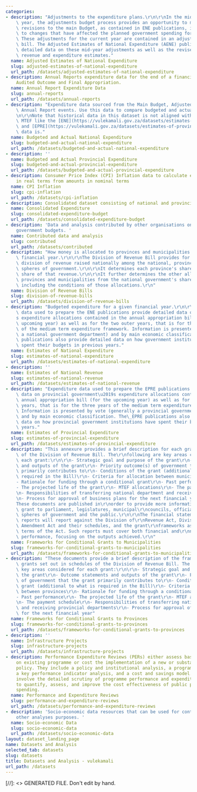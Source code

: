 ```yaml
---
categories:
- description: "Adjustments to the expenditure plans.\r\n\r\nIn the middle of each\
    \ year, the adjustments budget process provides an opportunity to make permissible\
    \ revisions to the main Budget, as contained in ENE publications, in response\
    \ to changes that have affected the planned government spending for that year.\
    \ These adjustments for the current year are contained in an adjustments appropriation\
    \ bill. The Adjusted Estimates of National Expenditure (AENE) publication contains\
    \ detailed data on these mid-year adjustments as well as the revised current year\
    \ revenue and expenditure estimates."
  name: Adjusted Estimates of National Expenditure
  slug: adjusted-estimates-of-national-expenditure
  url_path: /datasets/adjusted-estimates-of-national-expenditure
- description: Annual Reports expenditure data for the end of a financial year, including
    Audited Outcome and Final Appropriation.
  name: Annual Report Expenditure Data
  slug: annual-reports
  url_path: /datasets/annual-reports
- description: "Expenditure data sourced from the Main Budget, Adjusted Budget and\
    \ Annual Report events. Use this data to compare budgeted and actual expenditure.\r\
    \n\r\nNote that historical data in this dataset is not aligned with the current\
    \ MTEF like the [ENE](https://vulekamali.gov.za/datasets/estimates-of-national-expenditure)\
    \ and [EPRE](https://vulekamali.gov.za/datasets/estimates-of-provincial-expenditure)\
    \ data is."
  name: Budgeted and Actual National Expenditure
  slug: budgeted-and-actual-national-expenditure
  url_path: /datasets/budgeted-and-actual-national-expenditure
- description: ''
  name: Budgeted and Actual Provincial Expenditure
  slug: budgeted-and-actual-provincial-expenditure
  url_path: /datasets/budgeted-and-actual-provincial-expenditure
- description: Consumer Price Index (CPI) Inflation data to calculate expenditure
    in real terms from amounts in nominal terms
  name: CPI Inflation
  slug: cpi-inflation
  url_path: /datasets/cpi-inflation
- description: Consolidated dataset consisting of national and provincial expenditure
  name: Consolidated Expenditure
  slug: consolidated-expenditure-budget
  url_path: /datasets/consolidated-expenditure-budget
- description: 'Data and analysis contributed by other organisations on South African
    government budgets. '
  name: Contributed data and analysis
  slug: contributed
  url_path: /datasets/contributed
- description: "How money is allocated to provinces and municipalities for a given\
    \ financial year.\r\n\r\nThe Division of Revenue Bill provides for the equitable\
    \ division of revenue raised nationally among the national, provincial and local\
    \ spheres of government.\r\n\r\nIt determines each province's share of the provincial\
    \ share of that revenue.\r\n\r\nIt further determines the other allocations to\
    \ provinces and municipalities from the national government's share of that revenue,\
    \ including the conditions of those allocations.\r\n"
  name: Division of Revenue Bills
  slug: division-of-revenue-bills
  url_path: /datasets/division-of-revenue-bills
- description: "Budgeted expenditure for a given financial year.\r\n\r\nExpenditure\
    \ data used to prepare the ENE publications provide detailed data on government\u2019\
    s expenditure allocations contained in the annual appropriation bill (for the\
    \ upcoming year) as well as for the two outer years, that is for the three years\
    \ of the medium term expenditure framework. Information is presented by vote (generally\
    \ a national government department) and by main economic classification. The ENE\
    \ publications also provide detailed data on how government institutions have\
    \ spent their budgets in previous years."
  name: Estimates of National Expenditure
  slug: estimates-of-national-expenditure
  url_path: /datasets/estimates-of-national-expenditure
- description: ''
  name: Estimates of National Revenue
  slug: estimates-of-national-revenue
  url_path: /datasets/estimates-of-national-revenue
- description: "Expenditure data used to prepare the EPRE publications provide detailed\
    \ data on provincial government\u2019s expenditure allocations contained in the\
    \ annual appropriation bill (for the upcoming year) as well as for the two outer\
    \ years, that is for the three years of the medium term expenditure framework.\
    \ Information is presented by vote (generally a provincial government department)\
    \ and by main economic classification. The\_EPRE publications also provide detailed\
    \ data on how provincial government institutions have spent their budgets in previous\
    \ years."
  name: Estimates of Provincial Expenditure
  slug: estimates-of-provincial-expenditure
  url_path: /datasets/estimates-of-provincial-expenditure
- description: "This annexure provides a brief description for each grant in schedules\
    \ of the Division of Revenue Bill. The\r\nfollowing are key areas considered for\
    \ each grant:\r\n\r\n- Strategic goal and purpose of the grant\r\n- Outcome statements\
    \ and outputs of the grant\r\n- Priority outcome(s) of government that the grant\
    \ primarily contributes to\r\n- Conditions of the grant (additional to what is\
    \ required in the Bill)\r\n- Criteria for allocation between municipalities\r\n\
    - Rationale for funding through a conditional grant\r\n- Past performance\r\n\
    - The projected life of the grant\r\n- MTEF allocations\r\n- The payment schedule\r\
    \n- Responsibilities of transferring national department and receiving municipalities\r\
    \n- Process for approval of business plans for the next financial year\r\n\r\n\
    These documents are published in\r\norder to provide more information on each\
    \ grant to parliament, legislatures, municipal\r\ncouncils, officials in all three\
    \ spheres of government and the public.\r\n\r\nThe financial statements and annual\
    \ reports will report against the Division of\r\nRevenue Act, Division of Revenue\
    \ Amendment Act and their schedules, and the grant\r\nframeworks as gazetted in\
    \ terms of the Act. Such reports must cover both financial and\r\nnon-financial\
    \ performance, focusing on the outputs achieved.\r\n"
  name: Frameworks for Conditional Grants to Municipalities
  slug: frameworks-for-conditional-grants-to-municipalities
  url_path: /datasets/frameworks-for-conditional-grants-to-municipalities
- description: "These documents provide a brief description of the framework for the\
    \ grants set out in schedules of the Division of Revenue Bill. The following are\
    \ key areas considered for each grant:\r\n\r\n- Strategic goal and purpose of\
    \ the grant\r\n- Outcome statements and outputs of the grant\r\n- Priority outcome(s)\
    \ of government that the grant primarily contributes to\r\n- Conditions of the\
    \ grant (additional to what is required in the Bill)\r\n- Criteria for allocation\
    \ between provinces\r\n- Rationale for funding through a conditional grant\r\n\
    - Past performance\r\n- The projected life of the grant\r\n- MTEF allocations\r\
    \n- The payment schedule\r\n- Responsibilities of transferring national department\
    \ and receiving provincial departments\r\n- Process for approval of business plans\
    \ for the next financial year"
  name: Frameworks for Conditional Grants to Provinces
  slug: frameworks-for-conditional-grants-to-provinces
  url_path: /datasets/frameworks-for-conditional-grants-to-provinces
- description: ''
  name: Infrastructure Projects
  slug: infrastructure-projects
  url_path: /datasets/infrastructure-projects
- description: Performance Expenditure Reviews (PERs) either assess baseline expenditure
    on existing programme or cost the implementation of a new or substantially changed
    policy. They include a policy and institutional analysis, a programme logic analysis,
    a key performance indicator analysis, and a cost and savings model.  These analysis
    involve the detailed scrutiny of programme performance and expenditure datasets
    to quantify, assess, and improve the cost effectiveness of public policy and public
    spending.
  name: Performance and Expenditure Reviews
  slug: performance-and-expenditure-reviews
  url_path: /datasets/performance-and-expenditure-reviews
- description: 'Socio-economic data resources that can be used for contextual and
    other analyses purposes. '
  name: Socio-economic Data
  slug: socio-economic-data
  url_path: /datasets/socio-economic-data
layout: dataset_landing_page
name: Datasets and Analysis
selected_tab: datasets
slug: datasets
title: Datasets and Analysis - vulekamali
url_path: /datasets
---
```

[//]: <> GENERATED FILE. Don't edit by hand.